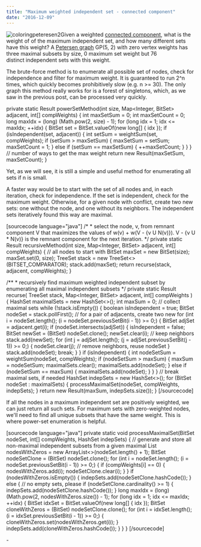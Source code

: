 ```yaml
---
title: "Maximum weighted independent set - connected component"
date: "2016-12-09"
---
```


![coloringpeteresen2](https://umayrh.files.wordpress.com/2016/12/coloringpeteresen2.png)Given a weighted [connected component](https://en.wikipedia.org/wiki/Connected_component_(graph_theory)), what is the weight of of the maximum independent set, and how many different sets have this weight? A [Petersen graph](https://en.wikipedia.org/wiki/Petersen_graph) GP(5, 2) with zero vertex weights has three maximal subsets by size, 0 maximum set weight but 76 distinct independent sets with this weight.

The brute-force method is to enumerate all possible set of nodes, check for independence and filter for maximum weight. It is guaranteed to run 2^n times, which quickly becomes prohibitively slow (e.g. n >= 30). The only graph this method really works for is a forest of singletons, which, as we saw in the previous post, can be processed very quickly.

private static Result powerSetMethod(int size, Map<Integer, BitSet> adjacent, int\[\] compWeights) {
     int maxSetSum = 0;
     int maxSetCount = 0;
     long maxIdx = (long) (Math.pow(2, size) - 1);
     for (long idx = 1; idx <= maxIdx; ++idx) {
         BitSet set = BitSet.valueOf(new long\[\] { idx });
         if (isIndependent(set, adjacent)) {
             int setSum = weightSum(set, compWeights);
             if (setSum > maxSetSum) {
                 maxSetSum = setSum; maxSetCount = 1;
             } else if (setSum == maxSetSum) {
                 ++maxSetCount;
             }
         }
     }
     // number of ways to get the max weight
     return new Result(maxSetSum, maxSetCount);
 }

Yet, as we will see, it is still a simple and useful method for enumerating all sets if n is small.

A faster way would be to start with the set of all nodes and, in each iteration, check for independence. If the set is independent, check for the maximum weight. Otherwise, for a given node with conflict, create two new sets: one without the node, and one without its neighbors. The independent sets iteratively found this way are maximal.

\[sourcecode language="java"\] /\* \* select the node, v, from remnant component V that maximizes the values of w(v) + w(V - {v U N(v)}). V - {v U \* N(v)} is the remnant component for the next iteration. \*/ private static Result recursiveMethod(int size, Map<Integer, BitSet> adjacent, int\[\] compWeights) { // all nodes to start with BitSet maxSet = new BitSet(size); maxSet.set(0, size); TreeSet stack = new TreeSet<>(BITSET\_COMPARATOR); stack.add(maxSet); return recurse(stack, adjacent, compWeights); }

/\*\* \* recursively find maximum weighted independent subset by enumerating all maximal independent subsets \*/ private static Result recurse( TreeSet stack, Map<Integer, BitSet> adjacent, int\[\] compWeights ) { HashSet maximalSets = new HashSet<>(); int maxSum = 0; // collect maximal sets while (!stack.isEmpty()) { boolean isIndependent = true; BitSet nodeSet = stack.pollFirst(); // for a pair of adjacents, create two new for (int i = nodeSet.length(); (i = nodeSet.previousSetBit(i - 1)) >= 0;) { BitSet adjSet = adjacent.get(i); if (nodeSet.intersects(adjSet)) { isIndependent = false; BitSet newSet = (BitSet) nodeSet.clone(); newSet.clear(i); // keep neighbors stack.add(newSet); for (int j = adjSet.length(); (j = adjSet.previousSetBit(j - 1)) >= 0;) { nodeSet.clear(j); // remove neighbors, reuse nodeSet } stack.add(nodeSet); break; } } if (isIndependent) { int nodeSetSum = weightSum(nodeSet, compWeights); if (nodeSetSum > maxSum) { maxSum = nodeSetSum; maximalSets.clear(); maximalSets.add(nodeSet); } else if (nodeSetSum == maxSum) { maximalSets.add(nodeSet); } } } // break maximal sets, if needed HashSet indepSets = new HashSet<>(); for (BitSet nodeSet : maximalSets) { processMaximalSet(nodeSet, compWeights, indepSets); } return new Result(maxSum, indepSets.size()); } \[/sourcecode\]

If all the nodes in a maximum independent set are positively weighted, we can just return all such sets. For maximum sets with zero-weighted nodes, we'll need to find all unique subsets that have the same weight. This is where power-set enumeration is helpful.

\[sourcecode language="java"\] private static void processMaximalSet(BitSet nodeSet, int\[\] compWeights, HashSet<Integer> indepSets) { // generate and store all non-maximal independent subsets from a given maximal List<Integer> nodesWithZeros = new ArrayList<>(nodeSet.length() + 1); BitSet nodeSetClone = (BitSet) nodeSet.clone(); for (int i = nodeSet.length(); (i = nodeSet.previousSetBit(i - 1)) >= 0;) { if (compWeights\[i\] == 0) { nodesWithZeros.add(i); nodeSetClone.clear(i); } } if (nodesWithZeros.isEmpty()) { indepSets.add(nodeSetClone.hashCode()); } else { // no empty sets, please if (nodeSetClone.cardinality() >= 1) { indepSets.add(nodeSetClone.hashCode()); } long maxIdx = (long) (Math.pow(2, nodesWithZeros.size()) - 1); for (long idx = 1; idx <= maxIdx; ++idx) { BitSet idxSet = BitSet.valueOf(new long\[\] { idx }); BitSet cloneWithZeros = (BitSet) nodeSetClone.clone(); for (int i = idxSet.length(); (i = idxSet.previousSetBit(i - 1)) >= 0;) { cloneWithZeros.set(nodesWithZeros.get(i)); } indepSets.add(cloneWithZeros.hashCode()); } } } \[/sourcecode\]

\-
